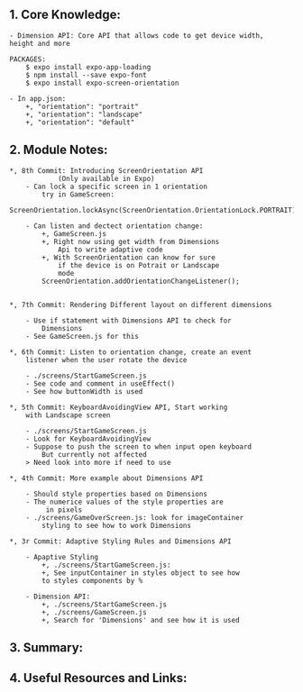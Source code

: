 ## 1. Core Knowledge:

    - Dimension API: Core API that allows code to get device width,
    height and more

    PACKAGES:
        $ expo install expo-app-loading
        $ npm install --save expo-font
        $ expo install expo-screen-orientation

    - In app.json:
        +, "orientation": "portrait"
        +, "orientation": "landscape"
        +, "orientation": "default"

## 2. Module Notes:

    *, 8th Commit: Introducing ScreenOrientation API
                (Only available in Expo)
        - Can lock a specific screen in 1 orientation
            try in GameScreen:
            ScreenOrientation.lockAsync(ScreenOrientation.OrientationLock.PORTRAIT);

        - Can listen and dectect orientation change:
            +, GameScreen.js
            +, Right now using get width from Dimensions
                Api to write adaptive code
            +, With ScreenOrientation can know for sure
                if the device is on Potrait or Landscape
                mode
            ScreenOrientation.addOrientationChangeListener();


    *, 7th Commit: Rendering Different layout on different dimensions

        - Use if statement with Dimensions API to check for
            Dimensions
        - See GameScreen.js for this

    *, 6th Commit: Listen to orientation change, create an event
        listener when the user rotate the device

        - ./screens/StartGameScreen.js
        - See code and comment in useEffect()
        - See how buttonWidth is used

    *, 5th Commit: KeyboardAvoidingView API, Start working
        with Landscape screen

        - ./screens/StartGameScreen.js
        - Look for KeyboardAvoidingView
        - Suppose to push the screen to when input open keyboard
            But currently not affected
        > Need look into more if need to use

    *, 4th Commit: More example about Dimensions API

        - Should style properties based on Dimensions
        - The numerice values of the style properties are
             in pixels
        - ./screens/GameOverScreen.js: look for imageContainer
            styling to see how to work Dimensions

    *, 3r Commit: Adaptive Styling Rules and Dimensions API

        - Apaptive Styling
            +, ./screens/StartGameScreen.js:
            +, See inputContainer in styles object to see how
            to styles components by %

        - Dimension API:
            +, ./screens/StartGameScreen.js
            +, ./screens/GameScreen.js
            +, Search for 'Dimensions' and see how it is used

## 3. Summary:

## 4. Useful Resources and Links:
